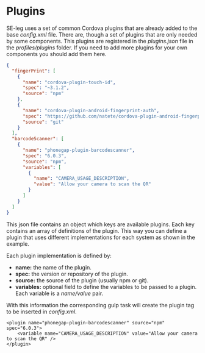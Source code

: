 # Plugins

SE-leg uses a set of common Cordova plugins that are already added to the base _config.xml_ file. There are, though a set of plugins that are only needed by some components. This plugins are registered in the _plugins.json_ file in the _profiles/plugins_ folder. If you need to add more plugins for your own components you should add them here.

```json
{
  "fingerPrint": [
    {
      "name": "cordova-plugin-touch-id",
      "spec": "~3.1.2",
      "source": "npm"
    },
    {
      "name": "cordova-plugin-android-fingerprint-auth",
      "spec": "https://github.com/natete/cordova-plugin-android-fingerprint-auth.git",
      "source": "git"
    }
  ],
  "barcodeScanner": [
    {
      "name": "phonegap-plugin-barcodescanner",
      "spec": "6.0.3",
      "source": "npm",
      "variables": [
        {
          "name": "CAMERA_USAGE_DESCRIPTION",
          "value": "Allow your camera to scan the QR"
        }
      ]
    }
  ]
}
```

This json file contains an object which keys are available plugins. Each key contains an array of definitions of the plugin. This way you can define a plugin that uses different implementations for each system as shown in the example.

Each plugin implementation is defined by:

* **name:** the name of the plugin.
* **spec:** the version or repository of the plugin.
* **source:** the source of the plugin (usually npm or git).
* **variables:** optional field to define the variables to be passed to a plugin. Each variable is a _name/value_ pair.

With this information the corresponding gulp task will create the plugin tag to be inserted in _config.xml_.

```
<plugin name="phonegap-plugin-barcodescanner" source="npm" spec="6.0.3">
    <variable name="CAMERA_USAGE_DESCRIPTION" value="Allow your camera to scan the QR" />
</plugin>
```
